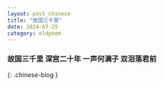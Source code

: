 ```yaml
---
layout: post_chinese
title: "故国三千里"
date: 2024-07-25
category: oldpoem
---
```


### 故国三千里 深宫二十年 一声何满子 双泪落君前
{: .chinese-blog }
